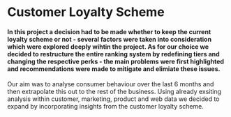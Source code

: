 # Customer Loyalty Scheme

#### In this project a decision had to be made whether to keep the current loyalty scheme or not - several factors were taken into consideration which were explored deeply wihtin the project. As for our choice we decided to restructure the entire ranking system by redefining tiers and changing the respective perks - the main problems were first highlighted and recommendations were made to mitigate and elimiate these issues. ####

Our aim was to analyse consumer behaviour over the last 6 months and then extrapolate this out to the rest of the business. Using already exsiting analysis within customer, marketing, product and web data we decided to expand by incorporating insights from the customer loyalty scheme.
